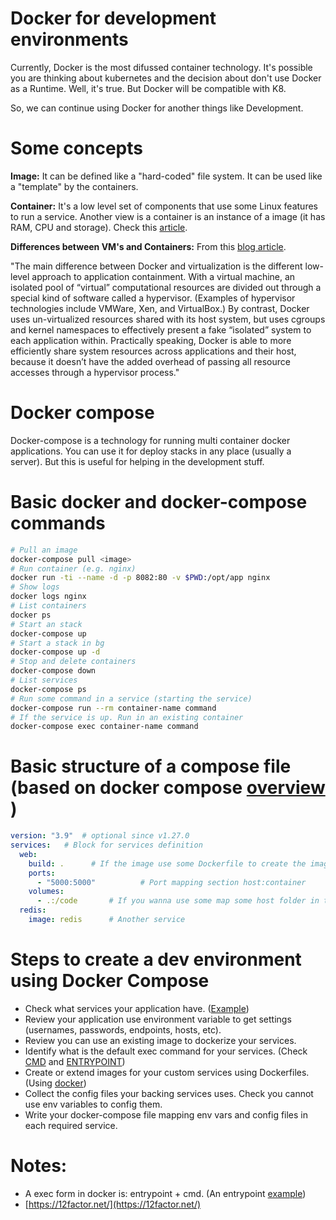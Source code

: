 # Docker for development environments

Currently, Docker is the most difussed container technology. It's possible you are thinking about kubernetes and the decision about don't use Docker as a Runtime.
Well, it's true. But Docker will be compatible with K8.

So, we can continue using Docker for another things like Development.

# Some concepts

**Image:** It can be defined like a "hard-coded" file system. It can be used like a "template" by the containers.

**Container:** It's a low level set of components that use some Linux features to run a service. Another view is a container is an instance of a image (it has RAM, CPU and storage). Check this [article](https://platform.sh/blog/2020/the-container-is-a-lie/).

**Differences between VM's and Containers:** From this [blog article](https://monadical.com/posts/everyone-should-know-about-docker.html).

"The main difference between Docker and virtualization is the different low-level approach to application containment. With a virtual machine, an isolated pool of “virtual” computational resources are divided out through a special kind of software called a hypervisor. (Examples of hypervisor technologies include VMWare, Xen, and VirtualBox.) By contrast, Docker uses un-virtualized resources shared with its host system, but uses cgroups and kernel namespaces to effectively present a fake “isolated” system to each application within. Practically speaking, Docker is able to more efficiently share system resources across applications and their host, because it doesn’t have the added overhead of passing all resource accesses through a hypervisor process."

# Docker compose

Docker-compose is a technology for running multi container docker applications. You can use it for deploy stacks in any place (usually a server).
But this is useful for helping in the development stuff.

# Basic docker and docker-compose commands

```bash
# Pull an image
docker-compose pull <image>
# Run container (e.g. nginx)
docker run -ti --name -d -p 8082:80 -v $PWD:/opt/app nginx
# Show logs
docker logs nginx 
# List containers
docker ps
# Start an stack
docker-compose up
# Start a stack in bg
docker-compose up -d
# Stop and delete containers
docker-compose down
# List services
docker-compose ps
# Run some command in a service (starting the service)
docker-compose run --rm container-name command
# If the service is up. Run in an existing container
docker-compose exec container-name command
```

# Basic structure of a compose file (based on docker compose [overview ](https://docs.docker.com/compose/))

```yaml
version: "3.9"  # optional since v1.27.0
services:   # Block for services definition
  web:
    build: .      # If the image use some Dockerfile to create the image
    ports:
      - "5000:5000"          # Port mapping section host:container
    volumes:
      - .:/code       # If you wanna use some map some host folder in the container
  redis:
    image: redis      # Another service
```

# Steps to create a dev environment using Docker Compose

* Check what services your application have. ([Example](https://github.com/afreydev/manylinux-web))
* Review your application use environment variable to get settings (usernames, passwords, endpoints, hosts, etc).
* Review you can use an existing image to dockerize your services.
* Identify what is the default exec command for your services. (Check [CMD](https://docs.docker.com/engine/reference/builder/#cmd) and [ENTRYPOINT](https://docs.docker.com/engine/reference/builder/#entrypoint))
* Create or extend images for your custom services using Dockerfiles. (Using [docker](https://docs.docker.com/engine/reference/builder/))
* Collect the config files your backing services uses. Check you cannot use env variables to config them.
* Write your docker-compose file mapping env vars and config files in each required service.

# Notes:

* A exec form in docker is: entrypoint + cmd. (An entrypoint [example](https://github.com/Monadical-SAS/oddslingers.poker/blob/main/bin/entrypoint.sh))
* [https://12factor.net/](https://12factor.net/)
